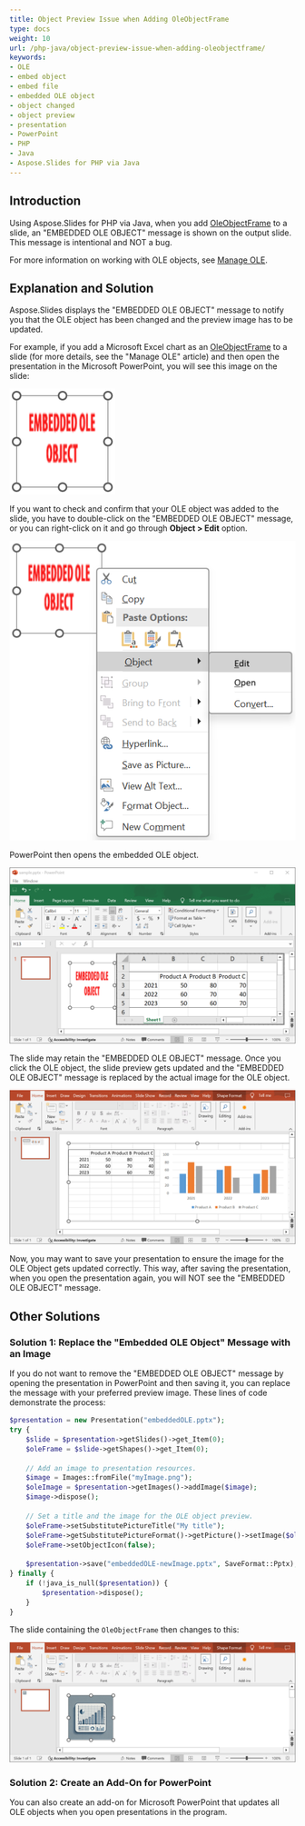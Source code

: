 ```yaml
---
title: Object Preview Issue when Adding OleObjectFrame
type: docs
weight: 10
url: /php-java/object-preview-issue-when-adding-oleobjectframe/
keywords:
- OLE
- embed object
- embed file
- embedded OLE object
- object changed
- object preview
- presentation
- PowerPoint
- PHP
- Java
- Aspose.Slides for PHP via Java
---
```


## **Introduction**

Using Aspose.Slides for PHP via Java, when you add [OleObjectFrame](https://reference.aspose.com/slides/php-java/aspose.slides/oleobjectframe/) to a slide, an "EMBEDDED OLE OBJECT" message is shown on the output slide. This message is intentional and NOT a bug.

For more information on working with OLE objects, see [Manage OLE](/slides/php-java/manage-ole/). 

## **Explanation and Solution**

Aspose.Slides displays the "EMBEDDED OLE OBJECT" message to notify you that the OLE object has been changed and the preview image has to be updated. 

For example, if you add a Microsoft Excel сhart as an [OleObjectFrame](https://reference.aspose.com/slides/php-java/aspose.slides/oleobjectframe/) to a slide (for more details, see the "Manage OLE" article) and then open the presentation in the Microsoft PowerPoint, you will see this image on the slide:

![OLE object message](OLE_object_message.png)

If you want to check and confirm that your OLE object was added to the slide, you have to double-click on the "EMBEDDED OLE OBJECT" message, or you can right-click on it and go through **Object > Edit** option.

![OLE object > Edit](OLE_object_edit.png)

PowerPoint then opens the embedded OLE object.

![OLE object data](OLE_object_data.png)

The slide may retain the "EMBEDDED OLE OBJECT" message. Once you click the OLE object, the slide preview gets updated and the "EMBEDDED OLE OBJECT" message is replaced by the actual image for the OLE object. 

![OLE object preview](OLE_object_preview.png)

Now, you may want to save your presentation to ensure the image for the OLE Object gets updated correctly. This way, after saving the presentation, when you open the presentation again, you will NOT see the "EMBEDDED OLE OBJECT" message. 

## **Other Solutions**

### **Solution 1: Replace the "Embedded OLE Object" Message with an Image**

If you do not want to remove the "EMBEDDED OLE OBJECT" message by opening the presentation in PowerPoint and then saving it, you can replace the message with your preferred preview image. These lines of code demonstrate the process:

```php
$presentation = new Presentation("embeddedOLE.pptx");
try {
    $slide = $presentation->getSlides()->get_Item(0);
    $oleFrame = $slide->getShapes()->get_Item(0);

    // Add an image to presentation resources.
    $image = Images::fromFile("myImage.png");
    $oleImage = $presentation->getImages()->addImage($image);
    $image->dispose();

    // Set a title and the image for the OLE object preview.
    $oleFrame->setSubstitutePictureTitle("My title");
    $oleFrame->getSubstitutePictureFormat()->getPicture()->setImage($oleImage);
    $oleFrame->setObjectIcon(false);

    $presentation->save("embeddedOLE-newImage.pptx", SaveFormat::Pptx);
} finally {
    if (!java_is_null($presentation)) {
        $presentation->dispose();
    }
}
```

The slide containing the `OleObjectFrame` then changes to this:

![New OLE object image](OLE_object_new_image.png)

### **Solution 2: Create an Add-On for PowerPoint**

You can also create an add-on for Microsoft PowerPoint that updates all OLE objects when you open presentations in the program.
